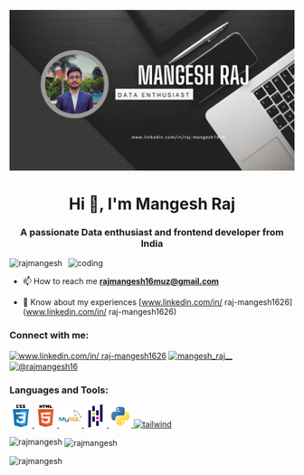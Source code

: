 ![logo](https://github.com/rajmangesh/rajmangesh/blob/main/Blue%20canva.png)
<h1 align="center">Hi 👋, I'm Mangesh Raj</h1>
<h3 align="center">A passionate Data enthusiast and frontend developer from India</h3>
<img align="right" alt="coding" width="400" src="https://i.pinimg.com/originals/54/e3/7d/54e37d8074ebcde1d96c77d7b2a7f310.gif">

<p align="left"> <img src="https://komarev.com/ghpvc/?username=rajmangesh&label=Profile%20views&color=0e75b6&style=flat" alt="rajmangesh" /> </p>

- 📫 How to reach me **rajmangesh16muz@gmail.com**

              
- 📄 Know about my experiences [www.linkedin.com/in/ raj-mangesh1626](www.linkedin.com/in/ raj-mangesh1626)

<h3 align="left">Connect with me:</h3>
<p align="left">
<a href="https://linkedin.com/in/www.linkedin.com/in/ raj-mangesh1626" target="blank"><img align="center" src="https://raw.githubusercontent.com/rahuldkjain/github-profile-readme-generator/master/src/images/icons/Social/linked-in-alt.svg" alt="www.linkedin.com/in/ raj-mangesh1626" height="30" width="40" /></a>
<a href="https://instagram.com/mangesh_raj__" target="blank"><img align="center" src="https://raw.githubusercontent.com/rahuldkjain/github-profile-readme-generator/master/src/images/icons/Social/instagram.svg" alt="mangesh_raj__" height="30" width="40" /></a>
<a href="https://www.hackerrank.com/@rajmangesh16" target="blank"><img align="center" src="https://raw.githubusercontent.com/rahuldkjain/github-profile-readme-generator/master/src/images/icons/Social/hackerrank.svg" alt="@rajmangesh16" height="30" width="40" /></a>
</p>

<h3 align="left">Languages and Tools:</h3>
<p align="left"> <a href="https://www.w3schools.com/css/" target="_blank" rel="noreferrer"> <img src="https://raw.githubusercontent.com/devicons/devicon/master/icons/css3/css3-original-wordmark.svg" alt="css3" width="40" height="40"/> </a> <a href="https://www.w3.org/html/" target="_blank" rel="noreferrer"> <img src="https://raw.githubusercontent.com/devicons/devicon/master/icons/html5/html5-original-wordmark.svg" alt="html5" width="40" height="40"/> </a> <a href="https://www.mysql.com/" target="_blank" rel="noreferrer"> <img src="https://raw.githubusercontent.com/devicons/devicon/master/icons/mysql/mysql-original-wordmark.svg" alt="mysql" width="40" height="40"/> </a> <a href="https://pandas.pydata.org/" target="_blank" rel="noreferrer"> <img src="https://raw.githubusercontent.com/devicons/devicon/2ae2a900d2f041da66e950e4d48052658d850630/icons/pandas/pandas-original.svg" alt="pandas" width="40" height="40"/> </a> <a href="https://www.python.org" target="_blank" rel="noreferrer"> <img src="https://raw.githubusercontent.com/devicons/devicon/master/icons/python/python-original.svg" alt="python" width="40" height="40"/> </a> <a href="https://tailwindcss.com/" target="_blank" rel="noreferrer"> <img src="https://www.vectorlogo.zone/logos/tailwindcss/tailwindcss-icon.svg" alt="tailwind" width="40" height="40"/> </a> </p>

<p><img align="left" src="https://github-readme-stats.vercel.app/api/top-langs?username=rajmangesh&show_icons=true&locale=en&layout=compact" alt="rajmangesh" /></p>

<p>&nbsp;<img align="center" src="https://github-readme-stats.vercel.app/api?username=rajmangesh&show_icons=true&locale=en" alt="rajmangesh" /></p>

<p><img align="center" src="https://github-readme-streak-stats.herokuapp.com/?user=rajmangesh&" alt="rajmangesh" /></p>
